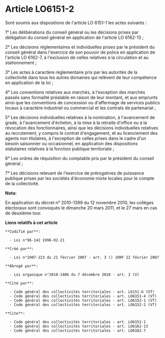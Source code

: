 # Article LO6151-2

Sont soumis aux dispositions de l'article LO 6151-1 les actes suivants : 

1° Les délibérations du conseil général ou les décisions prises par délégation du conseil général en application de l'article
LO 6162-13 ; 

2° Les décisions réglementaires et individuelles prises par le président du conseil général dans l'exercice de son pouvoir de
police en application de l'article LO 6162-7, à l'exclusion de celles relatives à la circulation et au stationnement ; 

3° Les actes à caractère réglementaire pris par les autorités de la collectivité dans tous les autres domaines qui relèvent
de leur compétence en application de la loi ; 

4° Les conventions relatives aux marchés, à l'exception des marchés passés sans formalité préalable en raison de leur
montant, et aux emprunts ainsi que les conventions de concession ou d'affermage de services publics locaux à caractère
industriel ou commercial et les contrats de partenariat ; 

5° Les décisions individuelles relatives à la nomination, à l'avancement de grade, à l'avancement d'échelon, à la mise à la
retraite d'office ou à la révocation des fonctionnaires, ainsi que les décisions individuelles relatives au recrutement, y
compris le contrat d'engagement, et au licenciement des agents non titulaires, à l'exception de celles prises dans le cadre
d'un besoin saisonnier ou occasionnel, en application des dispositions statutaires relatives à la fonction publique
territoriale ; 

6° Les ordres de réquisition du comptable pris par le président du conseil général ; 

7° Les décisions relevant de l'exercice de prérogatives de puissance publique prises par les sociétés d'économie mixte
locales pour le compte de la collectivité.

**Nota:**

En application du décret n° 2010-1399 du 12 novembre 2010, les collèges électoraux sont convoqués le dimanche 20 mars 2011,
et le 27 mars en cas de deuxième tour.

**Liens relatifs à cet article**

	**Codifié par**:

	  - Loi n°96-142 1996-02-21

	**Créé par**:

	  - Loi n°2007-223 du 21 février 2007 - art. 3 () JORF 22 février 2007

	**Abrogé par**:

	  - Loi organique n°2010-1486 du 7 décembre 2010 - art. 2 (V)

	**Cité par**:

	  - Code général des collectivités territoriales - art. L6151-6 (VT)
	  - Code général des collectivités territoriales - art. LO6151-4 (VT)
	  - Code général des collectivités territoriales - art. LO6152-1 (VT)
	  - Code général des collectivités territoriales - art. LO6152-2 (VT)

	**Cite**:

	  - Code général des collectivités territoriales - art. LO6151-1
	  - Code général des collectivités territoriales - art. LO6162-13
	  - Code général des collectivités territoriales - art. LO6162-7
